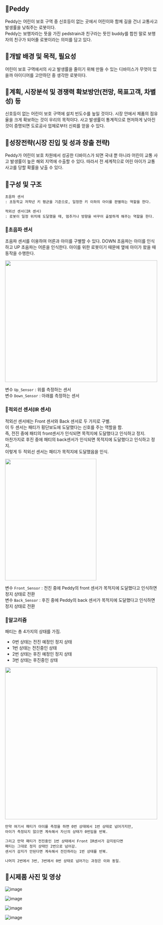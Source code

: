 ## 🤖Peddy
Peddy는 어린이 보호 구역 중 신호등이 없는 곳에서 어린이와 함께 길을 건너 교통사고 발생률을 낮춰주는 로봇이다.   
Peddy는 보행자라는 뜻을 가진 pedstrain과 친구라는 뜻인 buddy를 합친 말로 보행자의 친구가 되어줄 로봇이라는 의미를 담고 있다.

## 🤖개발 배경 및 목적, 필요성
어린이 보호 구역에서의 사고 발생률을 줄이기 위해 만들 수 있는 디바이스가 무엇이 있을까 아이디어를 고안하던 중 생각한 로봇이다.

## 🤖계획, 시장분석 및 경쟁력 확보방안(전망, 목표고객, 차별성) 등
신호등이 없는 어린이 보호 구역에 설치 빈도수를 높일 것이다. 
시장 안에서 제품의 점유율을 크게 확보하는 것이 우리의 목적이다. 
사고 발생률이 통계적으로 현저하게 낮아진 것이 증명되면 도로공사 업체로부터 신뢰를 얻을 수 있다.

## 🤖성장전략(시장 진입 및 성과 창출 전략)
Peddy가 어린이 보호 차원에서 성공한 디바이스가 되면 국내 뿐 아니라 어린이 교통 사고 발생률이 높은 해외 지역에 수출할 수 있다. 
따라서 전 세계적으로 어린 아이가 교통사고를 당할 확률을 낮출 수 있다.

## 🤖구성 및 구조
```
초음파 센서
: 초등학교 저학년 키 평균을 기준으로, 일정한 키 이하의 아이를 판별하는 역할을 한다.

적외선 센서(IR 센서)
: 로봇이 일정 위치에 도달했을 때, 멈추거나 방향을 바꾸어 출발하게 해주는 역할을 한다.
```

### 🤞초음파 센서
초음파 센서를 이용하여 어른과 아이를 구별할 수 있다.
DOWN 초음파는 아이를 인식하고 UP 초음파는 어른을 인식한다. 
아이를 위한 로봇이기 때문에 옆에 아이가 왔을 때 동작을 수행한다. 

<img src="https://github.com/user-attachments/assets/ff7375a9-6261-4e1b-8251-125ececfcf6b" width="500" height="400"/>

변수 `Up_Sensor`      :  위를 측정하는 센서   
변수 `Down_Sensor`   :  아래를 측정하는 센서


### 🤞적외선 센서(IR 센서)
적외선 센서에는 Front 센서와 Back 센서로 두 가지로 구별.   
이 두 센서는 패티가 횡단보도에 도달했다는 신호를 주는 역할을 함.   
즉, 전진 중에 패티의 front센서가 인식되면 목적지에 도달했다고 인식하고 정지.   
마찬가지로 후진 중에 패티의 back센서가 인식되면 목적지에 도달했다고 인식하고 정지.   
이렇게 두 적외선 센서는 패티가 목적지에 도달했음을 인식.

<img src="https://github.com/user-attachments/assets/cd38e8b2-dc89-4fb5-ae98-183b9729a48c" width="300" height="400"/>


변수 `Front_Sensor` : 전진 중에 Peddy의 front 센서가 목적지에 도달했다고 인식하면 정지 상태로 전환   
변수 `Back_Sensor` : 후진 중에 Peddy의 back 센서가 목적지에 도달했다고 인식하면 정지 상태로 전환

### 🤞알고리즘
패티는 총 4가지의 상태를 가짐.
- 0번 상태는 전진 예정인 정지 상태
- 1번 상태는 전진중인 상태
- 2번 상태는 후진 예정인 정지 상태
- 3번 상태는 후진중인 상태

<img src="https://github.com/user-attachments/assets/85af0198-550f-418e-8a00-0de2bd8e937b" width="500" height="500"/>

```
만약 여기서 패티가 아이를 측정을 하면 0번 상태에서 1번 상태로 넘어가지만,
아이가 측정되지 않으면 계속해서 자신의 상태가 0번임을 반복.

그리고 만약 패티가 전진중인 1번 상태에서 Front IR센서가 감지된다면
패티는 그대로 정지 상태인 2번으로 넘어감.
센서가 감지가 안된다면 계속해서 전진하라는 1번 상태를 반복.

나머지 2번에서 3번, 3번에서 0번 상태로 넘어가는 과정은 이와 동일.
```



## 🤖시제품 사진 및 영상
![image](https://github.com/user-attachments/assets/e5ecbf31-bb93-4805-959a-7eb2142546e4)

![image](https://github.com/user-attachments/assets/7343e605-6fd3-4b65-9f9f-e640d757d701)

![image](https://github.com/user-attachments/assets/f5f9a696-1e6c-45e5-934f-e08d88477f8a)

![image](https://github.com/user-attachments/assets/75037c35-0203-403a-a05b-334ac6b82644)
